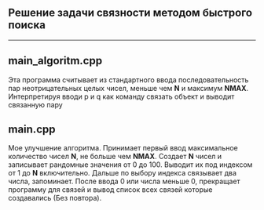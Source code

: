 ## Решение задачи связности методом быстрого поиска
<hr>

## main_algoritm.cpp

Эта программа считывает из стандартного ввода последовательность пар неотрицательных целых чисел, меньше чем <b>N</b> и максимум <b>NMAX</b>. Интерпретируя вводи p и q как команду связать объект и выводит связанную пару

## main.cpp

Мое улучшение алгоритма. Принимает первый ввод максимальное количество чисел <b>N</b>, не больше чем <b>NMAX</b>. Создает <b>N</b> чисел и записывает рандомные значения от 0 до 100. Выводит их под индексом от  1 до <b>N</b> включительно. Дальше по выбору индекса связывает два числа, запоминает. После ввода 0 или числа меньше 0, прекращает программу для связей и вывод список всех связей которые создавались (Без повтора).